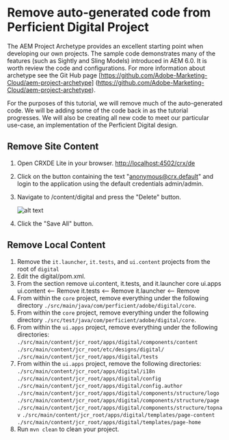 # Remove auto-generated code from Perficient Digital Project

The AEM Project Archetype provides an excellent starting point when developing our own projects.  The sample code demonstrates many of the features (such as Sightly and Sling Models) introduced in AEM 6.0.  It is worth review the code and configurations.  For more information about archetype see the Git Hub page [https://github.com/Adobe-Marketing-Cloud/aem-project-archetype] (https://github.com/Adobe-Marketing-Cloud/aem-project-archetype).

For the purposes of this tutorial, we will remove much of the auto-generated code.  We will be adding some of the code back in as the tutorial progresses.  We will also be creating all new code to meet our particular use-case, an implementation of the Perficient Digital design.

## Remove Site Content

1. Open CRXDE Lite in your browser.
  [http://localhost:4502/crx/de](http://localhost:4502/crx/de/index.jsp)
2. Click on the button containing the text "anonymous@crx.default" and login to the application using the default credentials admin/admin.
3. Navigate to /content/digital and press the "Delete" button.

   ![alt text](https://raw.githubusercontent.com/PRFTAdobe/AEMTraining/master/img/Screen%20Shot%202016-04-13%20at%2012.23.00%20PM.png?token=ABVpFagzV_5n8xTdgwrBKnG3W0H8DcJzks5XF620wA%3D%3D "screenshot")
4. Click the "Save All" button.

## Remove Local Content

1. Remove the ```it.launcher```, ```it.tests```, and ```ui.content``` projects from the root of ```digital```
2. Edit the digital/pom.xml.
3. From the <modules> section remove ui.content, it.tests, and it.launcher
    <modules>
        <module>core</module>
        <module>ui.apps</module>
        <module>ui.content</module> <-- Remove
        <module>it.tests</module> <-- Remove
        <module>it.launcher</module> <-- Remove
    </modules>
4. From within the ```core``` project, remove everything under the following directory ```./src/main/java/com/perficient/adobe/digital/core```.
5. From within the ```core``` project, remove everything under the following directory ```./src/test/java/com/perficient/adobe/digital/core```.
6. From within the ```ui.apps``` project, remove everything under the following directories:
 ```./src/main/content/jcr_root/apps/digital/components/content```
 ```./src/main/content/jcr_root/etc/designs/digital/```
 ```./src/main/content/jcr_root/apps/digital/tests```
7. From within the ```ui.apps``` project, remove the following directories:
 ```./src/main/content/jcr_root/apps/digital/i18n```
 ```./src/main/content/jcr_root/apps/digital/config```
 ```./src/main/content/jcr_root/apps/digital/config.author```
 ```./src/main/content/jcr_root/apps/digital/components/structure/logo```
 ```./src/main/content/jcr_root/apps/digital/components/structure/page```
 ```./src/main/content/jcr_root/apps/digital/components/structure/topnav```
 ```./src/main/content/jcr_root/apps/digital/templates/page-content```
 ```./src/main/content/jcr_root/apps/digital/templates/page-home```
7. Run ```mvn clean``` to clean your project.
